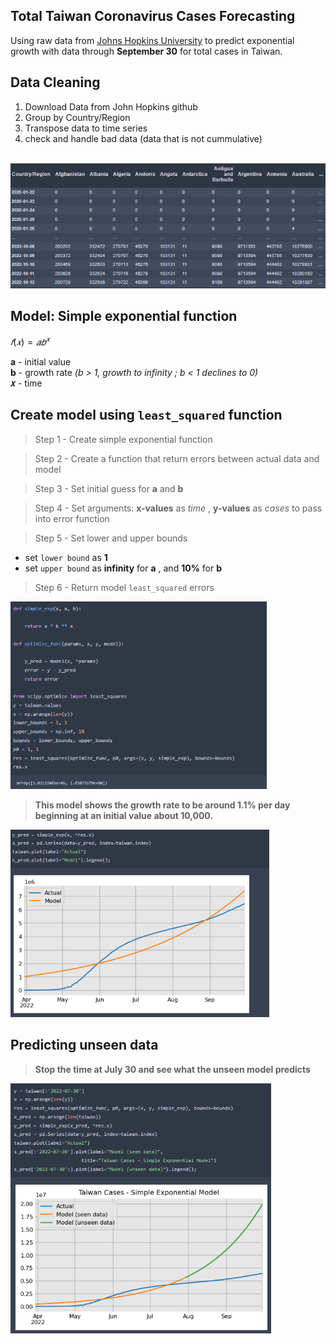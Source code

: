 ## Total Taiwan Coronavirus Cases Forecasting 
<p>Using raw data from <a href="https://github.com/CSSEGISandData/COVID-19" title="">Johns Hopkins University</a> to predict exponential growth with data through <strong>September 30</strong> for total cases in Taiwan.</p>


## Data Cleaning
1. Download Data from John Hopkins github 
2. Group by Country/Region
3. Transpose data to time series
4. check and handle bad data (data that is not cummulative)
<br>

<img src="https://github.com/eileen-kuo-0207/Project-2022/blob/10f3c0832c87124756ae3d0a8f57e598e565f350/cleaning%20data.png" alt="GitHub" title="width='500'" height="200"/>

## Model: Simple exponential function

$𝑓(𝑥)= 𝑎𝑏^{𝑥}$ 

<strong>a</strong> - initial value
<br>
<strong>b</strong> - growth rate *(b > 1, growth to infinity ; b < 1 declines to 0)*
<br>
<strong>𝑥</strong> - time 

## Create model using `least_squared` function 

>Step 1 - Create simple exponential function

>Step 2 - Create a function that return errors between actual data and model 

>Step 3 - Set initial guess for <strong>a</strong> and <strong>b</strong>

>Step 4 - Set arguments: <strong>x-values</strong> as *time* , <strong>y-values</strong> as *cases* to pass into error function

>Step 5 - Set lower and upper bounds 
+ set `lower bound` as <strong>1</strong> 
+ set `upper bound` as <strong>infinity</strong> for <strong>a</strong> , and <strong>10%</strong> for <strong>b</strong>

>Step 6 - Return model `least_squared` errors

<img src="https://github.com/eileen-kuo-0207/Project-2022/blob/27e3e382a5fd6c034588413915267d5579696df1/create%20model.png" alt="GitHub" title="width='600'" height="300"/>
<br>

> <strong>This model shows the growth rate to be around 1.1% per day beginning at an initial value about 10,000.<strong>

<img src="https://github.com/eileen-kuo-0207/Project-2022/blob/a3bd13dd0fac6233b443e97fb48708479fb9e9a1/create%20model%202.png" alt="GitHub" title="width='600'" height="300"/>

## Predicting unseen data

>Stop the time at July 30 and see what the unseen model predicts
  
<img src="https://github.com/eileen-kuo-0207/Project-2022/blob/65d914c5d000be7b43dcb589cf0fccdd5913060c/predict%20unseen%20data.png" alt="GitHub" title="width='800'" height="400"/>
